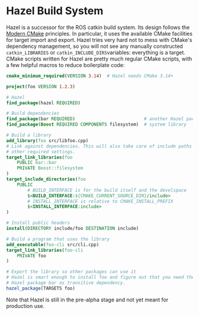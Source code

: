 Hazel Build System
==================

Hazel is a successor for the ROS catkin build system. Its design follows the
[Modern CMake](https://cliutils.gitlab.io/modern-cmake/) principles. In particular,
it uses the available CMake facilities for target import and export. 
Hazel tries very hard not to mess with CMake's dependency management, so you will
not see any manually constructed `catkin_LIBRARIES` or `catkin_INCLUDE_DIRS`variables:
everything is a target. CMake scripts written for Hazel are pretty much regular CMake
scripts, with a few helpful macros to reduce boilerplate code:


```cmake
cmake_minimum_required(VERSION 3.14)  # Hazel needs CMake 3.14+

project(foo VERSION 1.2.3)

# Hazel
find_package(hazel REQUIRED)

# Build dependencies
find_package(bar REQUIRED)                          # another Hazel package
find_package(Boost REQUIRED COMPONENTS filesystem)  # system library

# Build a library
add_library(foo src/libfoo.cpp)
# Link against dependencies. This will also take care of include paths and
# other required settings.
target_link_libraries(foo
    PUBLIC bar::bar
    PRIVATE Boost::filesystem
)
target_include_directories(foo
    PUBLIC
        # BUILD_INTERFACE is for the build itself and the develspace
        $<BUILD_INTERFACE:${CMAKE_CURRENT_SOURCE_DIR}/include>
        # INSTALL_INTERFACE is relative to CMAKE_INSTALL_PREFIX
        $<INSTALL_INTERFACE:include>
)

# Install public headers
install(DIRECTORY include/foo DESTINATION include)

# Build a program that uses the library
add_executable(foo-cli src/cli.cpp)
target_link_libraries(foo-cli
    PRIVATE foo
)

# Export the library so other packages can use it
# Hazel is smart enough to install foo and figure out that you need the
# Hazel package bar as transitive dependency.
hazel_package(TARGETS foo)
```

Note that Hazel is still in the pre-alpha stage and not yet meant for production use.
